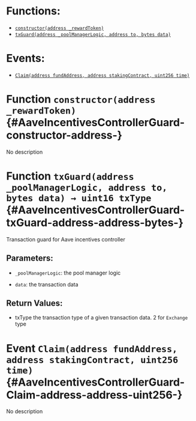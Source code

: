 

# Functions:
- [`constructor(address _rewardToken)`](#AaveIncentivesControllerGuard-constructor-address-)
- [`txGuard(address _poolManagerLogic, address to, bytes data)`](#AaveIncentivesControllerGuard-txGuard-address-address-bytes-)

# Events:
- [`Claim(address fundAddress, address stakingContract, uint256 time)`](#AaveIncentivesControllerGuard-Claim-address-address-uint256-)


# Function `constructor(address _rewardToken)` {#AaveIncentivesControllerGuard-constructor-address-}
No description




# Function `txGuard(address _poolManagerLogic, address to, bytes data) → uint16 txType` {#AaveIncentivesControllerGuard-txGuard-address-address-bytes-}
Transaction guard for Aave incentives controller


## Parameters:
- `_poolManagerLogic`: the pool manager logic

- `data`: the transaction data


## Return Values:
- txType the transaction type of a given transaction data. 2 for `Exchange` type


# Event `Claim(address fundAddress, address stakingContract, uint256 time)` {#AaveIncentivesControllerGuard-Claim-address-address-uint256-}
No description

